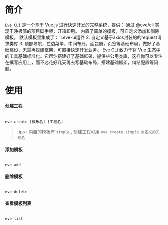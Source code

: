 # 简介

`Eve CLi` 是一个基于 Vue.js 进行快速开发的完整系统，提供： 通过 @eve/cli 实现干净极简的项目脚手架，开箱即用。 内置了简单的模板，可自定义添加和删除模板。 默认模板里集成了： 1.eve-ui组件 2. 自定义基于axios封装的的request请求类库 3. 顶部导航，左边菜单，中间布局，面包屑，页签等基础布局，做好了基础建设，无需再搭建框架，可直接快速开发业务。 Eve CLi 致力于将 Vue 生态中的工具基础标准化。它帮你搭建好了基础框架，提供些公用类库，这样你可以专注在撰写应用上，而不必花好几天再去写基础布局，搭建基础框架，纠结配置等问题。

# 使用

#### 创建工程

``` 

eve create [模板名] [工程名]
```

> tips : 内置的模板有 `simple` , 创建工程可用 `eve create simple 自定义的工程名`

#### 添加模板

``` 

eve add
```

#### 删除模板

``` 

eve delete
```

#### 查看模板列表

``` 

eve list
```
